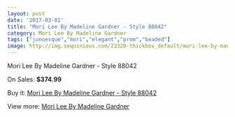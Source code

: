 ```yaml
---
layout: post
date: '2017-03-01'
title: "Mori Lee By Madeline Gardner - Style 88042"
category: Mori Lee By Madeline Gardner
tags: ["junoesque","mori","elegant","prom","beaded"]
image: http://img.sequinious.com/23320-thickbox_default/mori-lee-by-madeline-gardner-style-88042.jpg
---
```

Mori Lee By Madeline Gardner - Style 88042

On Sales: **$374.99**
<a href="https://www.sequinious.com/mori-lee-by-madeline-gardner/9032-mori-lee-by-madeline-gardner-style-88042.html"><amp-img layout="responsive" width="600" height="600" src="//img.sequinious.com/23320-thickbox_default/mori-lee-by-madeline-gardner-style-88042.jpg" alt="Mori Lee By Madeline Gardner - Style 88042 0" /></a>
<a href="https://www.sequinious.com/mori-lee-by-madeline-gardner/9032-mori-lee-by-madeline-gardner-style-88042.html"><amp-img layout="responsive" width="600" height="600" src="//img.sequinious.com/23323-thickbox_default/mori-lee-by-madeline-gardner-style-88042.jpg" alt="Mori Lee By Madeline Gardner - Style 88042 1" /></a>
<a href="https://www.sequinious.com/mori-lee-by-madeline-gardner/9032-mori-lee-by-madeline-gardner-style-88042.html"><amp-img layout="responsive" width="600" height="600" src="//img.sequinious.com/23322-thickbox_default/mori-lee-by-madeline-gardner-style-88042.jpg" alt="Mori Lee By Madeline Gardner - Style 88042 2" /></a>
<a href="https://www.sequinious.com/mori-lee-by-madeline-gardner/9032-mori-lee-by-madeline-gardner-style-88042.html"><amp-img layout="responsive" width="600" height="600" src="//img.sequinious.com/23321-thickbox_default/mori-lee-by-madeline-gardner-style-88042.jpg" alt="Mori Lee By Madeline Gardner - Style 88042 3" /></a>

Buy it: [Mori Lee By Madeline Gardner - Style 88042](https://www.sequinious.com/mori-lee-by-madeline-gardner/9032-mori-lee-by-madeline-gardner-style-88042.html "Mori Lee By Madeline Gardner - Style 88042")

View more: [Mori Lee By Madeline Gardner](https://www.sequinious.com/29-mori-lee-by-madeline-gardner "Mori Lee By Madeline Gardner")